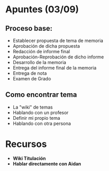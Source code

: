 # Apuntes (03/09)

## Proceso base:
- Establecer propuesta de tema de memoria
- Aprobación de dicha propuesta
- Redacción de informe final
- Aprobación-Reprobación de dicho informe
- Desarrollo de la memoria
- Entrega del informe final de la memoria
- Entrega de nota
- Examen de Grado

## Como encontrar tema
- La "wiki" de temas
- Hablando con un profesor
- Definir mi propio tema
- Hablando con otra persona

# Recursos
- **Wiki Titulación**
- **Hablar directamente con Aidan**